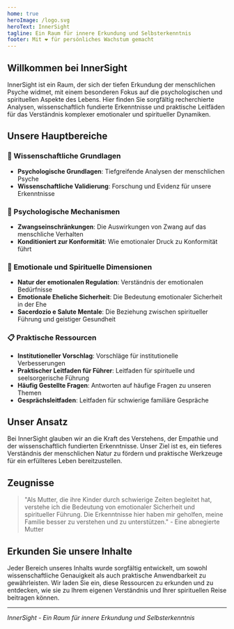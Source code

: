 ```yaml
---
home: true
heroImage: /logo.svg
heroText: InnerSight
tagline: Ein Raum für innere Erkundung und Selbsterkenntnis
footer: Mit ❤️ für persönliches Wachstum gemacht
---
```

<!--inhalt -->

<!--<ContenidoActualDe />-->

## Willkommen bei InnerSight

InnerSight ist ein Raum, der sich der tiefen Erkundung der menschlichen Psyche widmet, mit einem besonderen Fokus auf die psychologischen und spirituellen Aspekte des Lebens. Hier finden Sie sorgfältig recherchierte Analysen, wissenschaftlich fundierte Erkenntnisse und praktische Leitfäden für das Verständnis komplexer emotionaler und spiritueller Dynamiken.

## Unsere Hauptbereiche

### 🔬 Wissenschaftliche Grundlagen
- **Psychologische Grundlagen**: Tiefgreifende Analysen der menschlichen Psyche
- **Wissenschaftliche Validierung**: Forschung und Evidenz für unsere Erkenntnisse

### 🧠 Psychologische Mechanismen
- **Zwangseinschränkungen**: Die Auswirkungen von Zwang auf das menschliche Verhalten
- **Konditioniert zur Konformität**: Wie emotionaler Druck zu Konformität führt

### 💑 Emotionale und Spirituelle Dimensionen
- **Natur der emotionalen Regulation**: Verständnis der emotionalen Bedürfnisse
- **Emotionale Eheliche Sicherheit**: Die Bedeutung emotionaler Sicherheit in der Ehe
- **Sacerdozio e Salute Mentale**: Die Beziehung zwischen spiritueller Führung und geistiger Gesundheit

### 📋 Praktische Ressourcen
- **Institutioneller Vorschlag**: Vorschläge für institutionelle Verbesserungen
- **Praktischer Leitfaden für Führer**: Leitfaden für spirituelle und seelsorgerische Führung
- **Häufig Gestellte Fragen**: Antworten auf häufige Fragen zu unseren Themen
- **Gesprächsleitfaden**: Leitfaden für schwierige familiäre Gespräche

## Unser Ansatz

Bei InnerSight glauben wir an die Kraft des Verstehens, der Empathie und der wissenschaftlich fundierten Erkenntnisse. Unser Ziel ist es, ein tieferes Verständnis der menschlichen Natur zu fördern und praktische Werkzeuge für ein erfüllteres Leben bereitzustellen.

## Zeugnisse

> "Als Mutter, die ihre Kinder durch schwierige Zeiten begleitet hat, verstehe ich die Bedeutung von emotionaler Sicherheit und spiritueller Führung. Die Erkenntnisse hier haben mir geholfen, meine Familie besser zu verstehen und zu unterstützen." - Eine abnegierte Mutter

## Erkunden Sie unsere Inhalte

Jeder Bereich unseres Inhalts wurde sorgfältig entwickelt, um sowohl wissenschaftliche Genauigkeit als auch praktische Anwendbarkeit zu gewährleisten. Wir laden Sie ein, diese Ressourcen zu erkunden und zu entdecken, wie sie zu Ihrem eigenen Verständnis und Ihrer spirituellen Reise beitragen können.

---

*InnerSight - Ein Raum für innere Erkundung und Selbsterkenntnis*
